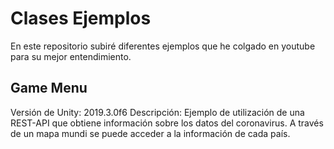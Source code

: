# Clases Ejemplos
En este repositorio subiré diferentes ejemplos que he colgado en youtube para su mejor entendimiento.

## Game Menu
Versión de Unity: 2019.3.0f6
Descripción: Ejemplo de utilización de una REST-API que obtiene información sobre los datos del coronavirus. A través de un mapa mundi se puede acceder a la información de cada país.